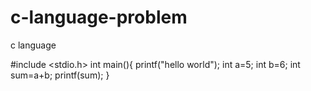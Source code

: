 # c-language-problem
c language

#include <stdio.h>
int main(){
  printf("hello world");
  int a=5;
  int b=6;
  int sum=a+b;
  printf(sum);
  }
